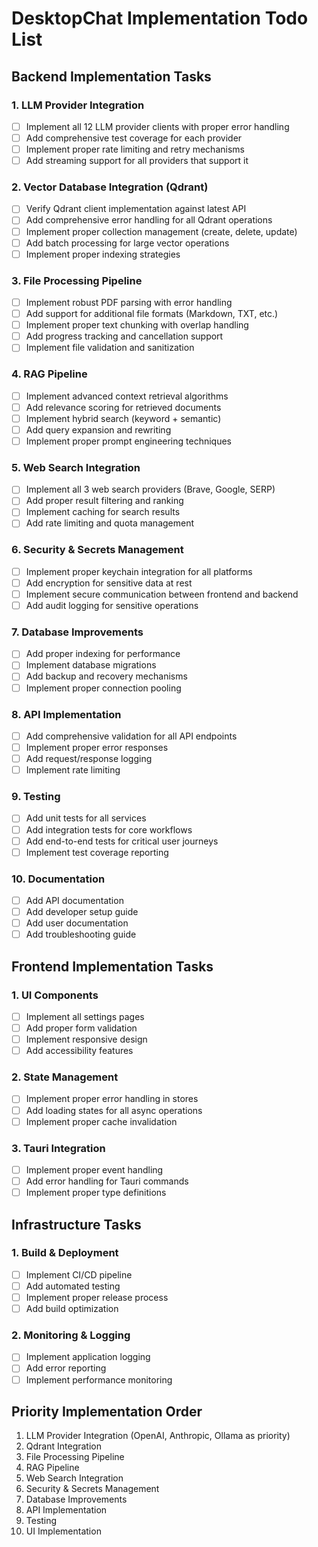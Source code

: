 # DesktopChat Implementation Todo List

## Backend Implementation Tasks

### 1. LLM Provider Integration
- [ ] Implement all 12 LLM provider clients with proper error handling
- [ ] Add comprehensive test coverage for each provider
- [ ] Implement proper rate limiting and retry mechanisms
- [ ] Add streaming support for all providers that support it

### 2. Vector Database Integration (Qdrant)
- [ ] Verify Qdrant client implementation against latest API
- [ ] Add comprehensive error handling for all Qdrant operations
- [ ] Implement proper collection management (create, delete, update)
- [ ] Add batch processing for large vector operations
- [ ] Implement proper indexing strategies

### 3. File Processing Pipeline
- [ ] Implement robust PDF parsing with error handling
- [ ] Add support for additional file formats (Markdown, TXT, etc.)
- [ ] Implement proper text chunking with overlap handling
- [ ] Add progress tracking and cancellation support
- [ ] Implement file validation and sanitization

### 4. RAG Pipeline
- [ ] Implement advanced context retrieval algorithms
- [ ] Add relevance scoring for retrieved documents
- [ ] Implement hybrid search (keyword + semantic)
- [ ] Add query expansion and rewriting
- [ ] Implement proper prompt engineering techniques

### 5. Web Search Integration
- [ ] Implement all 3 web search providers (Brave, Google, SERP)
- [ ] Add proper result filtering and ranking
- [ ] Implement caching for search results
- [ ] Add rate limiting and quota management

### 6. Security & Secrets Management
- [ ] Implement proper keychain integration for all platforms
- [ ] Add encryption for sensitive data at rest
- [ ] Implement secure communication between frontend and backend
- [ ] Add audit logging for sensitive operations

### 7. Database Improvements
- [ ] Add proper indexing for performance
- [ ] Implement database migrations
- [ ] Add backup and recovery mechanisms
- [ ] Implement proper connection pooling

### 8. API Implementation
- [ ] Add comprehensive validation for all API endpoints
- [ ] Implement proper error responses
- [ ] Add request/response logging
- [ ] Implement rate limiting

### 9. Testing
- [ ] Add unit tests for all services
- [ ] Add integration tests for core workflows
- [ ] Add end-to-end tests for critical user journeys
- [ ] Implement test coverage reporting

### 10. Documentation
- [ ] Add API documentation
- [ ] Add developer setup guide
- [ ] Add user documentation
- [ ] Add troubleshooting guide

## Frontend Implementation Tasks

### 1. UI Components
- [ ] Implement all settings pages
- [ ] Add proper form validation
- [ ] Implement responsive design
- [ ] Add accessibility features

### 2. State Management
- [ ] Implement proper error handling in stores
- [ ] Add loading states for all async operations
- [ ] Implement proper cache invalidation

### 3. Tauri Integration
- [ ] Implement proper event handling
- [ ] Add error handling for Tauri commands
- [ ] Implement proper type definitions

## Infrastructure Tasks

### 1. Build & Deployment
- [ ] Implement CI/CD pipeline
- [ ] Add automated testing
- [ ] Implement proper release process
- [ ] Add build optimization

### 2. Monitoring & Logging
- [ ] Implement application logging
- [ ] Add error reporting
- [ ] Implement performance monitoring

## Priority Implementation Order

1. LLM Provider Integration (OpenAI, Anthropic, Ollama as priority)
2. Qdrant Integration
3. File Processing Pipeline
4. RAG Pipeline
5. Web Search Integration
6. Security & Secrets Management
7. Database Improvements
8. API Implementation
9. Testing
10. UI Implementation